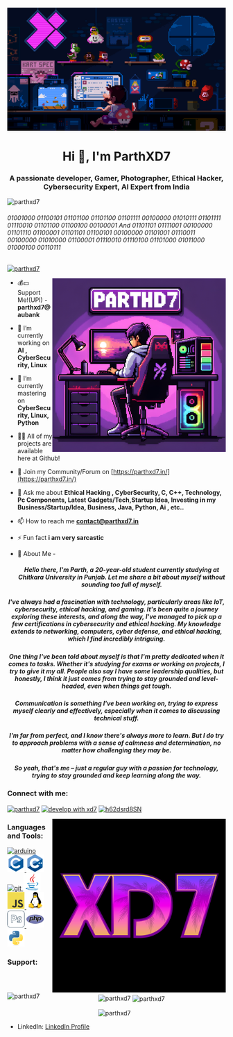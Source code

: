 [![MasterHead](https://github.com/ParthXD7/ParthXD7/blob/main/225813708-98b745f2-7d22-48cf-9150-083f1b00d6c9.gif)](https://parthxd7.io)

<h1 align="center">Hi 👋, I'm ParthXD7</h1>

<h3 align="center">A passionate developer, Gamer, Photographer, Ethical Hacker, Cybersecurity Expert, AI Expert from India</h3>
<p align="left"> <img src="https://komarev.com/ghpvc/?username=parthxd7&label=Profile%20views&color=0e75b6&style=flat" alt="parthxd7" /> </p>
<h6>01001000 01100101 01101100 01101100 01101111 00100000 01010111 01101111 01110010 01101100 01100100 00100001 And 01101101 01111001 00100000 01101110 01100001 01101101 01100101 00100000 01101001 01110011 00100000 01010000 01100001 01110010 01110100 01101000 01011000 01000100 00110111</h6>
<p align="left"> <a href="https://github.com/ryo-ma/github-profile-trophy"><img src="https://github-profile-trophy.vercel.app/?username=parthxd7" alt="parthxd7" /></a> </p>
<img align="right" alt="Coding" width="400" src="https://github.com/ParthXD7/ParthXD7/blob/main/banner.jpg">

- 💰💵 Support Me!(UPI) - **parthxd7@aubank**

- 🔭 I’m currently working on **AI , CyberSecurity, Linux**

- 🌱 I’m currently mastering on **CyberSecurity, Linux, Python**

- 👨‍💻 All of my projects are available here at Github!

- 📝 Join my Community/Forum on [https://parthxd7.in/](https://parthxd7.in/)

- 💬 Ask me about **Ethical Hacking , CyberSecurity, C, C++, Technology, Pc Components, Latest Gadgets/Tech,Startup Idea, Investing in my Business/Startup/Idea, Business, Java, Python, Ai , etc..**

- 📫 How to reach me **contact@parthxd7.in**

- ⚡ Fun fact **i am very sarcastic**

- 🧾 About Me - <h5 align="center"> Hello there, I'm Parth, a 20-year-old student currently studying at Chitkara University in Punjab. Let me share a bit about myself without sounding too full of myself.</h5>

<h5 align="center">I've always had a fascination with technology, particularly areas like IoT, cybersecurity, ethical hacking, and gaming. It's been quite a journey exploring these interests, and along the way, I've managed to pick up a few certifications in cybersecurity and ethical hacking. My knowledge extends to networking, computers, cyber defense, and ethical hacking, which I find incredibly intriguing.</h5>

<h5 align="center">One thing I've been told about myself is that I'm pretty dedicated when it comes to tasks. Whether it's studying for exams or working on projects, I try to give it my all. People also say I have some leadership qualities, but honestly, I think it just comes from trying to stay grounded and level-headed, even when things get tough.</h5>

<h5 align="center">Communication is something I've been working on, trying to express myself clearly and effectively, especially when it comes to discussing technical stuff.</h5>

<h5 align="center">I'm far from perfect, and I know there's always more to learn. But I do try to approach problems with a sense of calmness and determination, no matter how challenging they may be.</h5>

<h5 align="center">So yeah, that's me – just a regular guy with a passion for technology, trying to stay grounded and keep learning along the way.</h5>


<h3 align="left">Connect with me:</h3>
<p align="left">
<a href="https://instagram.com/parthxd7" target="blank"><img align="center" src="https://raw.githubusercontent.com/rahuldkjain/github-profile-readme-generator/master/src/images/icons/Social/instagram.svg" alt="parthxd7" height="30" width="40" /></a>
<a href="https://www.youtube.com/@parthxd7" target="blank"><img align="center" src="https://raw.githubusercontent.com/rahuldkjain/github-profile-readme-generator/master/src/images/icons/Social/youtube.svg" alt="develop with xd7" height="30" width="40" /></a>
<a href="https://discord.gg/h62dsrd8SN" target="blank"><img align="center" src="https://raw.githubusercontent.com/rahuldkjain/github-profile-readme-generator/master/src/images/icons/Social/discord.svg" alt="h62dsrd8SN" height="30" width="40" /></a>
</p>
<img align="right" alt="Coding" width="400" src="https://github.com/ParthXD7/ParthXD7/blob/main/logoxd7.jpg">
<h3 align="left">Languages and Tools:</h3>
<p align="left"> <a href="https://www.arduino.cc/" target="_blank" rel="noreferrer"> <img src="https://cdn.worldvectorlogo.com/logos/arduino-1.svg" alt="arduino" width="40" height="40"/> </a> <a href="https://www.cprogramming.com/" target="_blank" rel="noreferrer"> <img src="https://raw.githubusercontent.com/devicons/devicon/master/icons/c/c-original.svg" alt="c" width="40" height="40"/> </a> <a href="https://www.w3schools.com/cpp/" target="_blank" rel="noreferrer"> <img src="https://raw.githubusercontent.com/devicons/devicon/master/icons/cplusplus/cplusplus-original.svg" alt="cplusplus" width="40" height="40"/> </a> <a href="https://git-scm.com/" target="_blank" rel="noreferrer"> <img src="https://www.vectorlogo.zone/logos/git-scm/git-scm-icon.svg" alt="git" width="40" height="40"/> </a> <a href="https://www.java.com" target="_blank" rel="noreferrer"> <img src="https://raw.githubusercontent.com/devicons/devicon/master/icons/java/java-original.svg" alt="java" width="40" height="40"/> </a> <a href="https://developer.mozilla.org/en-US/docs/Web/JavaScript" target="_blank" rel="noreferrer"> <img src="https://raw.githubusercontent.com/devicons/devicon/master/icons/javascript/javascript-original.svg" alt="javascript" width="40" height="40"/> </a> <a href="https://www.linux.org/" target="_blank" rel="noreferrer"> <img src="https://raw.githubusercontent.com/devicons/devicon/master/icons/linux/linux-original.svg" alt="linux" width="40" height="40"/> </a> <a href="https://www.photoshop.com/en" target="_blank" rel="noreferrer"> <img src="https://raw.githubusercontent.com/devicons/devicon/master/icons/photoshop/photoshop-line.svg" alt="photoshop" width="40" height="40"/> </a> <a href="https://www.php.net" target="_blank" rel="noreferrer"> <img src="https://raw.githubusercontent.com/devicons/devicon/master/icons/php/php-original.svg" alt="php" width="40" height="40"/> </a> <a href="https://www.python.org" target="_blank" rel="noreferrer"> <img src="https://raw.githubusercontent.com/devicons/devicon/master/icons/python/python-original.svg" alt="python" width="40" height="40"/> </a> </p>

<h3 align="left">Support:</h3>
<p><a href="https://www.buymeacoffee.com/parthxd7"> <img align="left" src="https://cdn.buymeacoffee.com/buttons/v2/default-yellow.png" height="50" width="210" alt="parthxd7" /></a></p><br><br>

<!DOCTYPE html>
<html lang="en">
<head>
    <meta charset="UTF-8">
    <meta name="viewport" content="width=device-width, initial-scale=1.0">
    <title>TryHackMe Badge</title>
</head>
<body>
    <script src="https://tryhackme.com/badge/3144290"></script>
</body>
</html>

<p><img align="left" src="https://github-readme-stats.vercel.app/api/top-langs?username=parthxd7&show_icons=true&theme=tokyonight&locale=en&layout=compact" alt="parthxd7" /></p>

<p>&nbsp;<img align="center" src="https://github-readme-stats.vercel.app/api?username=parthxd7&show_icons=true&theme=tokyonight&locale=en" alt="parthxd7" /></p>

<p><img align="center" src="https://github-readme-streak-stats.herokuapp.com/?user=parthxd7&theme=tokyonight" alt="parthxd7" /></p>

- LinkedIn: [LinkedIn Profile](https://www.linkedin.com/in/ParthXD7/)
